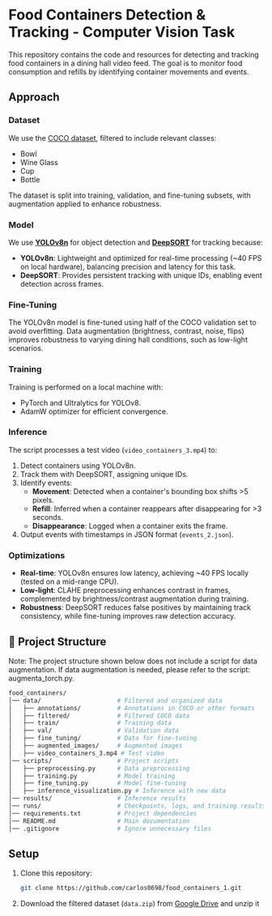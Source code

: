 
# Food Containers Detection & Tracking - Computer Vision Task

This repository contains the code and resources for detecting and tracking food containers in a dining hall video feed. The goal is to monitor food consumption and refills by identifying container movements and events.

## Approach

### Dataset
We use the [COCO dataset](https://cocodataset.org/), filtered to include relevant classes:
- Bowl
- Wine Glass
- Cup
- Bottle

The dataset is split into training, validation, and fine-tuning subsets, with augmentation applied to enhance robustness.

### Model
We use [**YOLOv8n**](https://github.com/ultralytics/ultralytics) for object detection and [**DeepSORT**](https://github.com/ZQPei/deep_sort_pytorch) for tracking because:
- **YOLOv8n**: Lightweight and optimized for real-time processing (~40 FPS on local hardware), balancing precision and latency for this task.
- **DeepSORT**: Provides persistent tracking with unique IDs, enabling event detection across frames.

### Fine-Tuning
The YOLOv8n model is fine-tuned using half of the COCO validation set to avoid overfitting. Data augmentation (brightness, contrast, noise, flips) improves robustness to varying dining hall conditions, such as low-light scenarios.

### Training
Training is performed on a local machine with:
- PyTorch and Ultralytics for YOLOv8.
- AdamW optimizer for efficient convergence.

### Inference
The script processes a test video (`video_containers_3.mp4`) to:
1. Detect containers using YOLOv8n.
2. Track them with DeepSORT, assigning unique IDs.
3. Identify events: 
   - **Movement**: Detected when a container's bounding box shifts >5 pixels.
   - **Refill**: Inferred when a container reappears after disappearing for >3 seconds.
   - **Disappearance**: Logged when a container exits the frame.
4. Output events with timestamps in JSON format (`events_2.json`).

### Optimizations
- **Real-time**: YOLOv8n ensures low latency, achieving ~40 FPS locally (tested on a mid-range CPU).
- **Low-light**: CLAHE preprocessing enhances contrast in frames, complemented by brightness/contrast augmentation during training.
- **Robustness**: DeepSORT reduces false positives by maintaining track consistency, while fine-tuning improves raw detection accuracy.


## 📂 Project Structure

Note: The project structure shown below does not include a script for data augmentation. If data augmentation is needed, please refer to the script: augmenta_torch.py.

```bash
food_containers/
│── data/                     # Filtered and organized data
│   ├── annotations/          # Annotations in COCO or other formats
│   ├── filtered/             # Filtered COCO data
│   ├── train/                # Training data
│   ├── val/                  # Validation data
│   ├── fine_tuning/          # Data for fine-tuning
│   ├── augmented_images/     # Augmented images
│   ├── video_containers_3.mp4 # Test video
│── scripts/                  # Project scripts
│   ├── preprocessing.py      # Data preprocessing
│   ├── training.py           # Model training
│   ├── fine_tuning.py        # Model fine-tuning
│   ├── inference_visualization.py # Inference with new data
│── results/                  # Inference results
│── runs/                     # Checkpoints, logs, and training results
│── requirements.txt          # Project dependencies
│── README.md                 # Main documentation
│── .gitignore                # Ignore unnecessary files
```


## **Setup**

1. Clone this repository:
   ```bash
   git clone https://github.com/carlos0698/food_containers_1.git

2. Download the filtered dataset (`data.zip`) from [Google Drive](https://drive.google.com/file/d/1Zxv3HY_Af106pfPUGRNlRixkh6nIgd6R/view?usp=share_link) and unzip it
